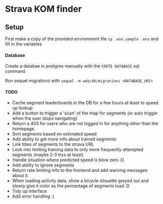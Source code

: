 # Strava KOM finder



## Setup

First make a copy of the provided environment file `cp .env.sample .env` and fill in the variables


#### Database

Create a databae in postgres manually with the `CRETE DATABASE` sql command

Run sequel migrations with `sequel -m web/db/migrations <DATABASE_URI>`



#### TODO

- Cache segment leaderboards in the DB for a few hours at least to speed up lookup
- Add a button to trigger a 'scan' of the map for segments (or auto trigger when the user stops navigating)
- Return a 403 for users who are not logged in for anything other than the homepage.
- Sort segments based on estimated speed
- Add ability to get more info about trained segments
- Link titles of segments to the strava URL
- Look into limiting training data to only more frequently attempted segments (maybe 2-3 trys at least)
- Handle situation where predicted speed is blow zero :D
- Add ability to ignore segments
- Return rate limiting info to the frontend and add warning messages about it.
- When loading activity data, show a bicycle silouette greyed out and slowly give it color as the percentage of segments load :D
- Tidy up interface
- Add error handling :)
